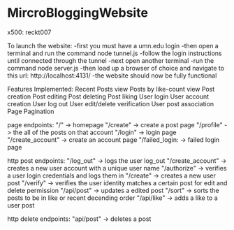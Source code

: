 # MircroBloggingWebsite
x500: reckt007

To launch the website:
    -first you must have a umn.edu login
    -then open a terminal and run the command node tunnel.js
    -follow the login instructions until connected through the tunnel
    -next open another terminal
    -run the command node server.js
    -then load up a browser of choice and navigate to this url: http://localhost:4131/
    -the website should now be fully functional

Features Implemented: 
    Recent Posts view
    Posts by like-count view
    Post creation
    Post editing
    Post deleting
    Post liking
    User login
    User account creation
    User log out 
    User edit/delete verification
    User post association
    Page Pagination

page endpoints:
    "/" -> homepage
    "/create" -> create a post page
    "/profile" -> the all of the posts on that account
    "/login" -> login page
    "/create_account" -> create an account page
    "/failed_login: -> failed login page

http post endpoints:
    "/log_out" -> logs the user log_out
    "/create_account" -> creates a new user account with a unique user name
    "/authorize" -> verifies a user login credentials and logs them in
    "/create" -> creates a new user post
    "/verify" -> verifies the user identity matches a certain post for edit and delete permission
    "/api/post" -> updates a edited post
    "/sort" -> sorts the posts to be in like or recent decending order
    "/api/like" -> adds a like to a user post

http delete endpoints: 
    "api/post" -> deletes a post 



